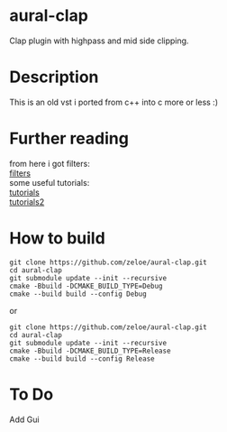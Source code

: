# aural-clap
Clap plugin with highpass and mid side clipping.
# Description
This is an old vst i ported from c++ into c more or less :)
# Further reading
from here i got filters: \
[filters](https://github.com/dimtass/DSP-Cpp-filters) \
some useful tutorials: \
[tutorials](https://www.youtube.com/watch?v=oko5xJDY39E) \
[tutorials2](https://nakst.gitlab.io/tutorial/clap-part-1.html) 

# How to build


```shell
git clone https://github.com/zeloe/aural-clap.git
cd aural-clap
git submodule update --init --recursive
cmake -Bbuild -DCMAKE_BUILD_TYPE=Debug
cmake --build build --config Debug
```
or 
```shell
git clone https://github.com/zeloe/aural-clap.git
cd aural-clap
git submodule update --init --recursive
cmake -Bbuild -DCMAKE_BUILD_TYPE=Release
cmake --build build --config Release
```
# To Do
Add Gui
